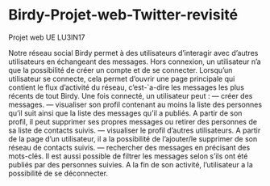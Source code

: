 # Birdy-Projet-web-Twitter-revisité
Projet web UE LU3IN17

Notre réseau social Birdy permet à des utilisateurs d’interagir avec d’autres utilisateurs en échangeant des messages.
Hors connexion, un utilisateur n’a que la possibilité de créer un compte et de se connecter.
Lorsqu’un utilisateur se connecte, cela permet d’ouvrir une page principale qui contient le flux d’activité du réseau,
c’est-`a-dire les messages les plus récents de tout Birdy.
Une fois connecté, un utilisateur peut :
— créer des messages.
— visualiser son profil contenant au moins la liste des personnes qu’il suit ainsi que la liste des messages qu’il a
publiés. A partir de son profil, il peut supprimer ses propres messages ou retirer des personnes de sa liste de
contacts suivis.
— visualiser le profil d’autres utilisateurs. A partir de la page d’un utilisateur, il a la possibilité de l’ajouter/le
supprimer de son réseau de contacts suivis.
— rechercher des messages en précisant des mots-clés. Il est aussi possible de filtrer les messages selon s’ils ont été
publiés par des personnes suivies.
A la fin de son activité, l’utilisateur a la possibilité de se déconnecter.
